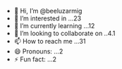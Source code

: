 - 👋 Hi, I’m @beeluzarmig
- 👀 I’m interested in ...23
- 🌱 I’m currently learning ...12
- 💞️ I’m looking to collaborate on ..4.1
- 📫 How to reach me ...31
- 😄 Pronouns: ...2
- ⚡ Fun fact: ...2

<!---
beeluzarmig/beeluzarmig is a ✨ special ✨ repository because its `README.md` (this file) appears on your GitHub profile.
You can click the Preview link to take a look at your changes.
--->
